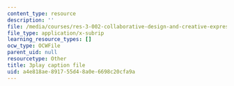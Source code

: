 ```yaml
---
content_type: resource
description: ''
file: /media/courses/res-3-002-collaborative-design-and-creative-expression-with-arduino-microcontrollers-january-iap-2017/a4e818ae891755d48a0e6698c20cfa9a_XKEJRhypx84.vtt
file_type: application/x-subrip
learning_resource_types: []
ocw_type: OCWFile
parent_uid: null
resourcetype: Other
title: 3play caption file
uid: a4e818ae-8917-55d4-8a0e-6698c20cfa9a
---
```


